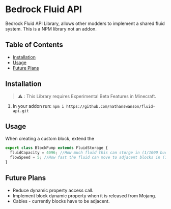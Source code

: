 # Bedrock Fluid API

Bedrock Fluid API Library, allows other modders to implement a shared fluid system. This is a NPM library not an addon.

## Table of Contents

- [Installation](#installation)
- [Usage](#usage)
- [Future Plans](#future-plans)

## Installation

> :warning: : This Library requires Experimental Beta Features in Minecraft.

1. In your addon run:  `npm i https://github.com/nathanswanson/fluid-api.git`

## Usage

When creating a custom block, extend the
```typescript
export class BlockPump extends FluidStorage {
  fluidCapacity = 4096; //How much fluid this can storge in (1/1000 bucket)
  flowSpeed = 5; //How fast the fluid can move to adjacent blocks in (1/1000 bucket)
}
```
## Future Plans

* Reduce dynamic property access call.
* Implement block dynamic property when it is released from Mojang.
* Cables - currently blocks have to be adjacent.